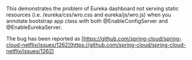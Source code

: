 This demonstrates the problem of Eureka dashboard not serving static resources (i.e. /eureka/css/wro.css and eureka/js/wro.js) 
when you annotate bootstrap app class with both  @EnableConfigServer and @EnableEurekaServer.

The bug has been reported as [https://github.com/spring-cloud/spring-cloud-netflix/issues/1262](https://github.com/spring-cloud/spring-cloud-netflix/issues/1262)

